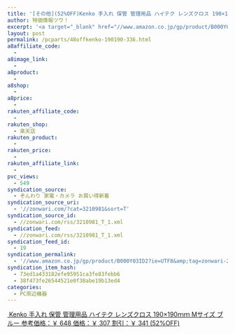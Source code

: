```yaml
---
title: '[その他](52%OFF)Kenko 手入れ 保管 管理用品 ハイテク レンズクロス 190×190ｍｍ Mサイズ ブルー ￥307'
author: 特価情報ツウ！
excerpt: '<a target="_blank" href="//www.amazon.co.jp/gp/product/B000Y03ID2?ie=UTF8&amp;tag=zonwari-22&amp;linkCode=as2&amp;camp=247&amp;creative=7399&amp;creativeASIN=B000Y03ID2"><img src="//ecx.images-amazon.com/images/I/41zydVCpqJL._SL100_.jpg"><br>Kenko &#25163;&#20837;&#12428; &#20445;&#31649; &#31649;&#29702;&#29992;&#21697; &#12495;&#12452;&#12486;&#12463; &#12524;&#12531;&#12474;&#12463;&#12525;&#12473; 190&times;190&#65357;&#65357; M&#12469;&#12452;&#12474; &#12502;&#12523;&#12540;<br>&#21442;&#32771;&#20385;&#26684;&#65306;&#65509; 648<br>&#20385;&#26684;&#65306;&#65509; 307<br>&#21106;&#24341;&#65306;&#65509; 341 (52%OFF)</a>'
layout: post
permalink: /pcparts/48offkenko-190190-336.html
a8affiliate_code:
  -
a8image_link:
  -
a8product:
  -
a8shop:
  -
a8price:
  -
rakuten_affiliate_code:
  -
rakuten_shop:
  - 楽天店
rakuten_product:
  -
rakuten_price:
  -
rakuten_affiliate_link:
  -
pvc_views:
  - 549
syndication_source:
  - ぞんわり 家電・カメラ お買い得新着
syndication_source_uri:
  - '//zonwari.com/?cat=3210981&sort=T'
syndication_source_id:
  - //zonwari.com/rss/3210981_T_1.xml
syndication_feed:
  - //zonwari.com/rss/3210981_T_1.xml
syndication_feed_id:
  - 19
syndication_permalink:
  - '//www.amazon.co.jp/gp/product/B000Y03ID2?ie=UTF8&amp;tag=zonwari-22&amp;linkCode=as2&amp;camp=247&amp;creative=7399&amp;creativeASIN=B000Y03ID2'
syndication_item_hash:
  - 73ed1a433182efe95951ca3fe83febb6
  - 38f473fe26544521e0f38abe19b13ed4
categories:
  - PC周辺機器
---
```

[<img src='//i0.wp.com/ecx.images-amazon.com/images/I/41zydVCpqJL._SL150_.jpg?w=546' title="" alt="" data-recalc-dims="1" />
Kenko 手入れ 保管 管理用品 ハイテク レンズクロス 190×190ｍｍ Mサイズ ブルー
参考価格：￥ 648
価格：￥ 307
割引：￥ 341 (52%OFF)][1]

 [1]: //www.amazon.co.jp/gp/product/B000Y03ID2?ie=UTF8&#038;tag=tokkajohotsu-22&#038;linkCode=as2&#038;camp=247&#038;creative=7399&#038;creativeASIN=B000Y03ID2